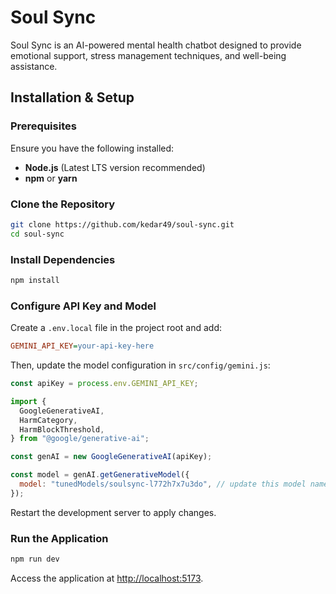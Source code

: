 
# Soul Sync

Soul Sync is an AI-powered mental health chatbot designed to provide emotional support, stress management techniques, and well-being assistance.

## Installation & Setup

### Prerequisites

Ensure you have the following installed:
- **Node.js** (Latest LTS version recommended)
- **npm** or **yarn**

### Clone the Repository

```bash
git clone https://github.com/kedar49/soul-sync.git
cd soul-sync
```

### Install Dependencies

```bash
npm install
```

### Configure API Key and Model

Create a `.env.local` file in the project root and add:

```ini
GEMINI_API_KEY=your-api-key-here
```

Then, update the model configuration in `src/config/gemini.js`:

```javascript
const apiKey = process.env.GEMINI_API_KEY;

import {
  GoogleGenerativeAI,
  HarmCategory,
  HarmBlockThreshold,
} from "@google/generative-ai";

const genAI = new GoogleGenerativeAI(apiKey);

const model = genAI.getGenerativeModel({
  model: "tunedModels/soulsync-l772h7x7u3do", // update this model name if needed
});
```

Restart the development server to apply changes.

### Run the Application

```bash
npm run dev
```

Access the application at [http://localhost:5173](http://localhost:3000).
```
